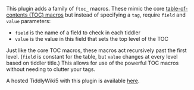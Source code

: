 This plugin adds a family of `ftoc_` macros. These mimic the core [table-of-contents (TOC) macros](https://tiddlywiki.com/static/Table-of-Contents%2520Macros.html) but instead of specifying a `tag`, require `field` and `value` parameters:

- `field` is the name of a field to check in each tiddler
- `value` is the value in this field that sets the top level of the TOC

Just like the core TOC macros, these macros act recursively past the first level. (`field` is constant for the table, but `value` changes at every level based on tiddler title.) This allows for use of the powerful TOC macros without needing to clutter your tags.

A hosted TiddlyWiki5 with this plugin is available [here](https://jasonmhoule.github.io/ftoc/).
